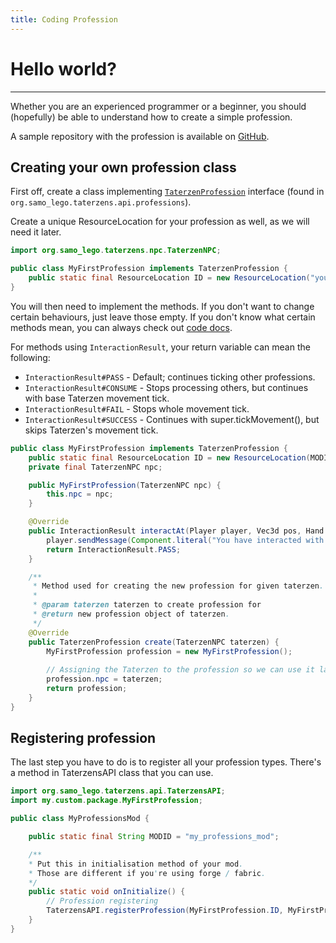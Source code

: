 ```yaml
---
title: Coding Profession
---
```



# Hello world?

---

Whether you are an experienced programmer or a beginner,
you should (hopefully) be able to understand how to create
a simple profession.

A sample repository with the profession is
available on [GitHub](https://www.github.com/samolego/TaterzenProfessionExampleMod).

## Creating your own profession class
First off, create a class implementing
[`TaterzenProfession`](https://samolego.github.io/Taterzens/dokka/latest-snapshot/common/common/org.samo_lego.taterzens.api.professions/-taterzen-profession/index.html)
interface (found in `org.samo_lego.taterzens.api.professions`).

Create a unique ResourceLocation for your profession as well, as we will
need it later.


```java
import org.samo_lego.taterzens.npc.TaterzenNPC;

public class MyFirstProfession implements TaterzenProfession {
	public static final ResourceLocation ID = new ResourceLocation("your_mod_id", "my_profession");
}
```

You will then need to implement the methods.
If you don't want to change certain behaviours, just leave those empty.
If you don't know what certain methods mean, you can always check out
[code docs](https://samolego.github.io/Taterzens/dokka/latest-snapshot/common/common/org.samo_lego.taterzens.api.professions/-taterzen-profession/index.html).

For methods using `InteractionResult`, your return variable can mean the following:

* `InteractionResult#PASS` - Default; continues ticking other professions.
* `InteractionResult#CONSUME` - Stops processing others, but continues with base Taterzen movement tick.
* `InteractionResult#FAIL` - Stops whole movement tick.
* `InteractionResult#SUCCESS` - Continues with super.tickMovement(), but skips Taterzen's movement tick.

```java
public class MyFirstProfession implements TaterzenProfession {
    public static final ResourceLocation ID = new ResourceLocation(MODID, "my_profession");
    private final TaterzenNPC npc;

    public MyFirstProfession(TaterzenNPC npc) {
        this.npc = npc;
    }

    @Override
    public InteractionResult interactAt(Player player, Vec3d pos, Hand hand) {
        player.sendMessage(Component.literal("You have interacted with ").append(this.npc.getName()), false);
        return InteractionResult.PASS;
    }

    /**
     * Method used for creating the new profession for given taterzen.
     *
     * @param taterzen taterzen to create profession for
     * @return new profession object of taterzen.
     */
    @Override
    public TaterzenProfession create(TaterzenNPC taterzen) {
        MyFirstProfession profession = new MyFirstProfession();
		
        // Assigning the Taterzen to the profession so we can use it later.
        profession.npc = taterzen;
        return profession;
    }
}
```

## Registering profession
The last step you have to do is to register all your profession types.
There's a method in TaterzensAPI class that you can use.

```java
import org.samo_lego.taterzens.api.TaterzensAPI;
import my.custom.package.MyFirstProfession;

public class MyProfessionsMod {

    public static final String MODID = "my_professions_mod";

    /**
	* Put this in initialisation method of your mod.
	* Those are different if you're using forge / fabric.
    */
    public static void onInitialize() {
        // Profession registering
        TaterzensAPI.registerProfession(MyFirstProfession.ID, MyFirstProfession::new);
    }
}

```
